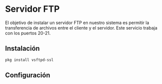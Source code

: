
# Servidor FTP

El objetivo de instalar un servidor FTP en nuestro sistema es permitir la transferencia de archivos entre el cliente y el servidor. Este servicio trabaja con los puertos 20-21.

## Instalación

```bash
pkg install vsftpd-ssl
```

## Configuración

